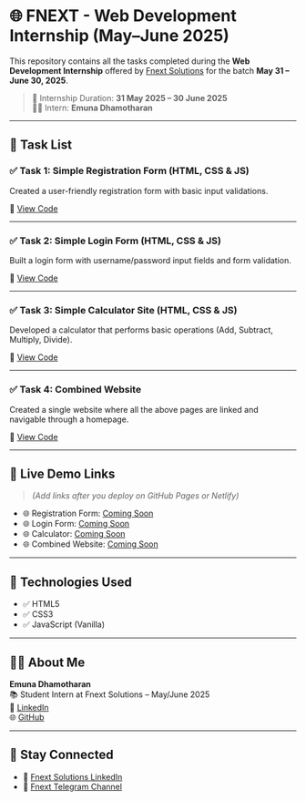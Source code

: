 # 🌐 FNEXT - Web Development Internship (May–June 2025)

This repository contains all the tasks completed during the **Web Development Internship** offered by [Fnext Solutions](https://www.linkedin.com/company/fnextsolutions/) for the batch **May 31 – June 30, 2025**.

> 📅 Internship Duration: **31 May 2025 – 30 June 2025**  
> 👩‍🎓 Intern: **Emuna Dhamotharan**

---

## 📁 Task List

### ✅ Task 1: Simple Registration Form (HTML, CSS & JS)
Created a user-friendly registration form with basic input validations.

📂 [View Code](https://github.com/EmunaKavi/FNext/tree/main/Task1_RegistrationForm)

---

### ✅ Task 2: Simple Login Form (HTML, CSS & JS)
Built a login form with username/password input fields and form validation.

📂 [View Code](https://github.com/EmunaKavi/FNext/tree/main/Task2_LoginForm)

---

### ✅ Task 3: Simple Calculator Site (HTML, CSS & JS)
Developed a calculator that performs basic operations (Add, Subtract, Multiply, Divide).

📂 [View Code](https://github.com/EmunaKavi/FNext/tree/main/Task3_Calculator)

---

### ✅ Task 4: Combined Website
Created a single website where all the above pages are linked and navigable through a homepage.

📂 [View Code](https://github.com/EmunaKavi/FNext/tree/main/Task4_CombinedWebsite)

---

## 🚀 Live Demo Links

> *(Add links after you deploy on GitHub Pages or Netlify)*

- 🌐 Registration Form: [Coming Soon](#)  
- 🌐 Login Form: [Coming Soon](#)  
- 🌐 Calculator: [Coming Soon](#)  
- 🌐 Combined Website: [Coming Soon](#)  

---

## 🧰 Technologies Used

- ✅ HTML5  
- ✅ CSS3  
- ✅ JavaScript (Vanilla)

---

## 👩‍🎓 About Me

**Emuna Dhamotharan**  
📚 Student Intern at Fnext Solutions – May/June 2025  
🔗 [LinkedIn](https://www.linkedin.com/in/emuna-dhamotharan-251a54258/)  
🌐 [GitHub](https://github.com/EmunaKavi)

---

## 📢 Stay Connected

- 🔗 [Fnext Solutions LinkedIn](https://www.linkedin.com/company/fnextsolutions/)  
- 📢 [Fnext Telegram Channel](https://t.me/fnextsolutions)
